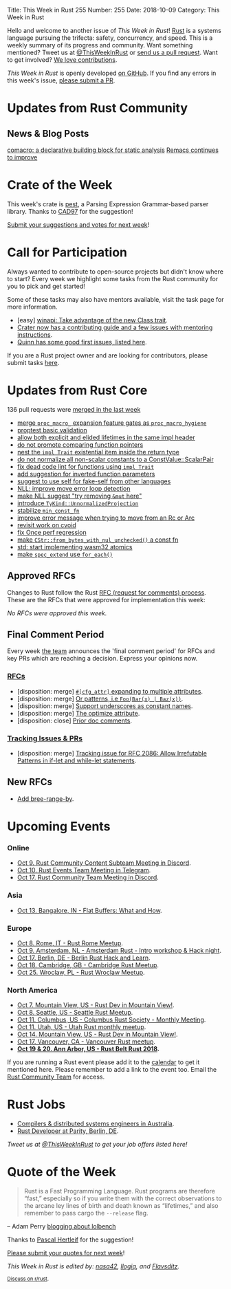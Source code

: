 Title: This Week in Rust 255
Number: 255
Date: 2018-10-09
Category: This Week in Rust

Hello and welcome to another issue of *This Week in Rust*!
[Rust](http://rust-lang.org) is a systems language pursuing the trifecta: safety, concurrency, and speed.
This is a weekly summary of its progress and community.
Want something mentioned? Tweet us at [@ThisWeekInRust](https://twitter.com/ThisWeekInRust) or [send us a pull request](https://github.com/cmr/this-week-in-rust).
Want to get involved? [We love contributions](https://github.com/rust-lang/rust/blob/master/CONTRIBUTING.md).

*This Week in Rust* is openly developed [on GitHub](https://github.com/cmr/this-week-in-rust).
If you find any errors in this week's issue, [please submit a PR](https://github.com/cmr/this-week-in-rust/pulls).

# Updates from Rust Community

## News & Blog Posts

[comacro: a declarative building block for static analysis](http://blog.lambdaverse.org/comacro)
[Remacs continues to improve](http://db48x.net/rust-remacs-2018/)

# Crate of the Week

This week's crate is [pest](https://pest.rs), a Parsing Expression Grammar-based parser library. Thanks to [CAD97](https://users.rust-lang.org/t/crate-of-the-week/2704/460) for the suggestion!

[Submit your suggestions and votes for next week][submit_crate]!

[submit_crate]: https://users.rust-lang.org/t/crate-of-the-week/2704

# Call for Participation

Always wanted to contribute to open-source projects but didn't know where to start?
Every week we highlight some tasks from the Rust community for you to pick and get started!

Some of these tasks may also have mentors available, visit the task page for more information.

* [easy] [winapi: Take advantage of the new Class trait](https://github.com/retep998/winapi-rs/issues/681).
* [Crater now has a contributing guide and a few issues with mentoring instructions](https://github.com/rust-lang-nursery/crater/blob/master/CONTRIBUTING.md).
* [Quinn has some good first issues, listed here](https://github.com/djc/quinn/issues?q=is%3Aissue+is%3Aopen+label%3A%22good+first+issue%22).

If you are a Rust project owner and are looking for contributors, please submit tasks [here][guidelines].

[guidelines]: https://users.rust-lang.org/t/twir-call-for-participation/4821

# Updates from Rust Core

136 pull requests were [merged in the last week][merged]

[merged]: https://github.com/search?q=is%3Apr+org%3Arust-lang+is%3Amerged+merged%3A2018-10-01..2018-10-08

* [merge `proc_macro_` expansion feature gates as `proc_macro_hygiene`](https://github.com/rust-lang/rust/pull/52121)
* [proptest basic validation](https://github.com/rust-lang/cargo/pull/6149)
* [allow both explicit and elided lifetimes in the same impl header](https://github.com/rust-lang/rust/pull/54458)
* [do not promote comparing function pointers](https://github.com/rust-lang/rust/pull/54702)
* [nest the `impl Trait` existential item inside the return type](https://github.com/rust-lang/rust/pull/54741)
* [do not normalize all non-scalar constants to a ConstValue::ScalarPair](https://github.com/rust-lang/rust/pull/54693)
* [fix dead code lint for functions using `impl Trait`](https://github.com/rust-lang/rust/pull/54810)
* [add suggestion for inverted function parameters](https://github.com/rust-lang/rust/pull/54804)
* [suggest to use self for fake-self from other languages](https://github.com/rust-lang/rust/pull/54694)
* [NLL: improve move error loop detection](https://github.com/rust-lang/rust/pull/54343)
* [make NLL suggest "try removing `&mut` here"](https://github.com/rust-lang/rust/pull/54720)
* [introduce `TyKind::UnnormalizedProjection`](https://github.com/rust-lang/rust/pull/54789)
* [stabilize `min_const_fn`](https://github.com/rust-lang/rust/pull/54835)
* [improve error message when trying to move from an Rc or Arc](https://github.com/rust-lang/rust/pull/54703)
* [revisit work on cvoid](https://github.com/rust-lang/libc/pull/1086)
* [fix Once perf regression](https://github.com/rust-lang/rust/pull/54662)
* [make `CStr::from_bytes_with_nul_unchecked()` a const fn](https://github.com/rust-lang/rust/pull/54745)
* [std: start implementing wasm32 atomics](https://github.com/rust-lang/rust/pull/54017)
* [make `spec_extend` use `for_each()`](https://github.com/rust-lang/rust/pull/54761)

## Approved RFCs

Changes to Rust follow the Rust [RFC (request for comments)
process](https://github.com/rust-lang/rfcs#rust-rfcs). These
are the RFCs that were approved for implementation this week:

*No RFCs were approved this week.*

## Final Comment Period

Every week [the team](https://www.rust-lang.org/team.html) announces the
'final comment period' for RFCs and key PRs which are reaching a
decision. Express your opinions now.

### [RFCs](https://github.com/rust-lang/rfcs/labels/final-comment-period)

* [disposition: merge] [`#[cfg_attr]` expanding to multiple attributes](https://github.com/rust-lang/rfcs/pull/2539).
* [disposition: merge] [Or patterns, i.e `Foo(Bar(x) | Baz(x))`](https://github.com/rust-lang/rfcs/pull/2535).
* [disposition: merge] [Support underscores as constant names](https://github.com/rust-lang/rfcs/pull/2526).
* [disposition: merge] [The optimize attribute](https://github.com/rust-lang/rfcs/pull/2412).
* [disposition: close] [Prior doc comments](https://github.com/rust-lang/rfcs/pull/2374).

### [Tracking Issues & PRs](https://github.com/rust-lang/rust/labels/final-comment-period)

* [disposition: merge] [Tracking issue for RFC 2086: Allow Irrefutable Patterns in if-let and while-let statements](https://github.com/rust-lang/rust/issues/44495).

## New RFCs

* [Add bree-range-by](https://github.com/rust-lang/rfcs/pull/2553).

# Upcoming Events

### Online

* [Oct 9. Rust Community Content Subteam Meeting in Discord](https://discordapp.com/channels/442252698964721669/443773747350994945).
* [Oct 10. Rust Events Team Meeting in Telegram](https://t.me/joinchat/EkKINhHCgZ9llzvPidOssA).
* [Oct 17. Rust Community Team Meeting in Discord](https://discordapp.com/channels/442252698964721669/443773747350994945).

### Asia

* [Oct 13. Bangalore, IN - Flat Buffers: What and How](https://www.meetup.com/rustox/events/254812229/).

### Europe

* [Oct 8. Rome, IT - Rust Rome Meetup](https://www.meetup.com/it-IT/Rust-Roma/events/255137175/).
* [Oct 9. Amsterdam, NL - Amsterdam Rust - Intro workshop & Hack night](https://www.meetup.com/Rust-Amsterdam/events/254791434/).
* [Oct 17. Berlin, DE - Berlin Rust Hack and Learn](https://www.meetup.com/opentechschool-berlin/events/255020858/).
* [Oct 18. Cambridge, GB - Cambridge Rust Meetup](https://www.meetup.com/Cambridge-Rust-Meetup/events/pzwshpyxnbxb/).
* [Oct 25. Wroclaw, PL - Rust Wroclaw Meetup](https://www.meetup.com/Rust-Wroclaw/events/255053694/).

### North America

* [Oct 7. Mountain View, US - Rust Dev in Mountain View!](https://www.meetup.com/Rust-Dev-in-Mountain-View/events/glnfcpyxnbkb/).
* [Oct 8. Seattle, US  - Seattle Rust Meetup](https://www.meetup.com/Seattle-Rust-Meetup/events/pkggvpyxnblb/).
* [Oct 11. Columbus, US - Columbus Rust Society - Monthly Meeting](https://www.meetup.com/columbus-rs/events/dbcfrpyxnbpb/).
* [Oct 11. Utah, US - Utah Rust monthly meetup](https://www.meetup.com/utahrust/events/255209633/).
* [Oct 14. Mountain View, US - Rust Dev in Mountain View!](https://www.meetup.com/Rust-Dev-in-Mountain-View/events/glnfcpyxnbsb/).
* [Oct 17. Vancouver, CA - Vancouver Rust meetup](https://www.meetup.com/Vancouver-Rust/events/dqldspyxnbwb/).
* **[Oct 19 & 20. Ann Arbor, US - Rust Belt Rust 2018](https://rust-belt-rust.com/).**

If you are running a Rust event please add it to the [calendar] to get
it mentioned here. Please remember to add a link to the event too.
Email the [Rust Community Team][community] for access.

[calendar]: https://www.google.com/calendar/embed?src=apd9vmbc22egenmtu5l6c5jbfc%40group.calendar.google.com
[community]: mailto:community-team@rust-lang.org

# Rust Jobs

* [Compilers & distributed systems engineers in Australia](https://www.reddit.com/r/rust/comments/9kx94z/job_compilers_distributed_systems_engineers_in/).
* [Rust Developer at Parity, Berlin, DE](https://paritytech.io/jobs/).

*Tweet us at [@ThisWeekInRust](https://twitter.com/ThisWeekInRust) to get your job offers listed here!*

# Quote of the Week

> Rust is a Fast Programming Language. Rust programs are therefore “fast,” especially so if you write them with the correct observations to the arcane ley lines of birth and death known as “lifetimes,” and also remember to pass cargo the `--release` flag.

– Adam Perry [blogging about lolbench](https://blog.anp.lol/rust/2018/09/29/lolbench)

Thanks to [Pascal Hertleif](https://users.rust-lang.org/t/twir-quote-of-the-week/328/565) for the suggestion!

[Please submit your quotes for next week](http://users.rust-lang.org/t/twir-quote-of-the-week/328)!

*This Week in Rust is edited by: [nasa42](https://github.com/nasa42), [llogiq](https://github.com/llogiq), and [Flavsditz](https://github.com/Flavsditz).*

<small>[Discuss on r/rust]().</small>
